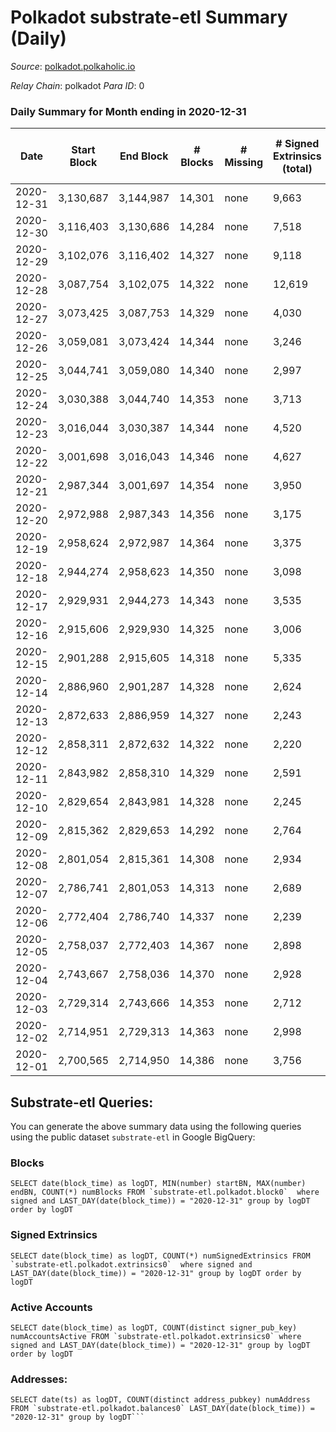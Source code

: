 # Polkadot substrate-etl Summary (Daily)

_Source_: [polkadot.polkaholic.io](https://polkadot.polkaholic.io)

*Relay Chain*: polkadot
*Para ID*: 0



### Daily Summary for Month ending in 2020-12-31


| Date | Start Block | End Block | # Blocks | # Missing | # Signed Extrinsics (total) | # Active Accounts | # Addresses with Balances | # Events | # Transfers | # XCM Transfers In | # XCM Transfers Out |
| ---- | ----------- | --------- | -------- | --------- | --------------------------- | ----------------- | ------------------------- | -------- | ----------- | ------------------ | ------------------- |
| 2020-12-31 | 3,130,687 | 3,144,987 | 14,301 | none | 9,663 | 3,043 | 63,247 | 73,885 | 10,251 ($822,512,583) |   |   |
| 2020-12-30 | 3,116,403 | 3,130,686 | 14,284 | none | 7,518 | 2,976 |  | 64,136 | 7,554 ($637,734,122) |   |   |
| 2020-12-29 | 3,102,076 | 3,116,402 | 14,327 | none | 9,118 | 3,496 |  | 73,401 | 9,075 ($820,751,910) |   |   |
| 2020-12-28 | 3,087,754 | 3,102,075 | 14,322 | none | 12,619 | 7,839 |  | 94,866 | 11,620 ($2,707,667,871) |   |   |
| 2020-12-27 | 3,073,425 | 3,087,753 | 14,329 | none | 4,030 | 1,462 |  | 42,131 | 3,331 ($214,694,106) |   |   |
| 2020-12-26 | 3,059,081 | 3,073,424 | 14,344 | none | 3,246 | 1,236 |  | 36,715 | 2,635 ($105,032,525) |   |   |
| 2020-12-25 | 3,044,741 | 3,059,080 | 14,340 | none | 2,997 | 1,060 |  | 35,755 | 2,372 ($124,507,448) |   |   |
| 2020-12-24 | 3,030,388 | 3,044,740 | 14,353 | none | 3,713 | 1,334 |  | 39,705 | 3,076 ($255,834,647) |   |   |
| 2020-12-23 | 3,016,044 | 3,030,387 | 14,344 | none | 4,520 | 1,717 |  | 44,375 | 3,745 ($264,081,516) |   |   |
| 2020-12-22 | 3,001,698 | 3,016,043 | 14,346 | none | 4,627 | 1,608 |  | 45,240 | 3,722 ($357,638,845) |   |   |
| 2020-12-21 | 2,987,344 | 3,001,697 | 14,354 | none | 3,950 | 1,579 |  | 44,741 | 3,312 ($378,025,215) |   |   |
| 2020-12-20 | 2,972,988 | 2,987,343 | 14,356 | none | 3,175 | 1,238 |  | 37,342 | 2,530 ($92,228,723) |   |   |
| 2020-12-19 | 2,958,624 | 2,972,987 | 14,364 | none | 3,375 | 1,353 |  | 37,478 | 2,545 ($191,231,565) |   |   |
| 2020-12-18 | 2,944,274 | 2,958,623 | 14,350 | none | 3,098 | 1,397 |  | 35,777 | 2,503 ($165,790,436) |   |   |
| 2020-12-17 | 2,929,931 | 2,944,273 | 14,343 | none | 3,535 | 1,449 |  | 40,479 | 2,995 ($205,313,200) |   |   |
| 2020-12-16 | 2,915,606 | 2,929,930 | 14,325 | none | 3,006 | 1,288 |  | 36,383 | 2,217 ($313,993,757) |   |   |
| 2020-12-15 | 2,901,288 | 2,915,605 | 14,318 | none | 5,335 | 1,365 |  | 50,379 | 2,276 ($354,520,073) |   |   |
| 2020-12-14 | 2,886,960 | 2,901,287 | 14,328 | none | 2,624 | 1,152 |  | 34,274 | 1,803 ($126,718,324) |   |   |
| 2020-12-13 | 2,872,633 | 2,886,959 | 14,327 | none | 2,243 | 963 |  | 32,250 | 1,586 ($81,738,069) |   |   |
| 2020-12-12 | 2,858,311 | 2,872,632 | 14,322 | none | 2,220 | 1,028 |  | 32,139 | 1,690 ($54,197,564) |   |   |
| 2020-12-11 | 2,843,982 | 2,858,310 | 14,329 | none | 2,591 | 1,145 |  | 34,545 | 1,879 ($353,372,192) |   |   |
| 2020-12-10 | 2,829,654 | 2,843,981 | 14,328 | none | 2,245 | 945 |  | 32,374 | 1,660 ($49,416,868) |   |   |
| 2020-12-09 | 2,815,362 | 2,829,653 | 14,292 | none | 2,764 | 1,126 |  | 35,378 | 2,007 ($146,101,657) |   |   |
| 2020-12-08 | 2,801,054 | 2,815,361 | 14,308 | none | 2,934 | 1,247 |  | 35,908 | 2,343 ($109,928,747) |   |   |
| 2020-12-07 | 2,786,741 | 2,801,053 | 14,313 | none | 2,689 | 1,224 |  | 39,601 | 1,925 ($166,603,677) |   |   |
| 2020-12-06 | 2,772,404 | 2,786,740 | 14,337 | none | 2,239 | 985 |  | 32,609 | 1,706 ($89,131,444) |   |   |
| 2020-12-05 | 2,758,037 | 2,772,403 | 14,367 | none | 2,898 | 1,135 |  | 35,815 | 2,281 ($138,617,877) |   |   |
| 2020-12-04 | 2,743,667 | 2,758,036 | 14,370 | none | 2,928 | 1,234 |  | 36,996 | 2,216 ($155,096,010) |   |   |
| 2020-12-03 | 2,729,314 | 2,743,666 | 14,353 | none | 2,712 | 1,210 |  | 35,027 | 2,104 ($93,242,493) |   |   |
| 2020-12-02 | 2,714,951 | 2,729,313 | 14,363 | none | 2,998 | 1,348 |  | 37,177 | 2,318 ($211,362,679) |   |   |
| 2020-12-01 | 2,700,565 | 2,714,950 | 14,386 | none | 3,756 | 1,462 |  | 40,970 | 2,942 ($232,151,466) |   |   |

## Substrate-etl Queries:
You can generate the above summary data using the following queries using the public dataset `substrate-etl` in Google BigQuery:


### Blocks
```
SELECT date(block_time) as logDT, MIN(number) startBN, MAX(number) endBN, COUNT(*) numBlocks FROM `substrate-etl.polkadot.block0`  where signed and LAST_DAY(date(block_time)) = "2020-12-31" group by logDT order by logDT
```


### Signed Extrinsics
```
SELECT date(block_time) as logDT, COUNT(*) numSignedExtrinsics FROM `substrate-etl.polkadot.extrinsics0`  where signed and LAST_DAY(date(block_time)) = "2020-12-31" group by logDT order by logDT
```


### Active Accounts
```
SELECT date(block_time) as logDT, COUNT(distinct signer_pub_key) numAccountsActive FROM `substrate-etl.polkadot.extrinsics0` where signed and LAST_DAY(date(block_time)) = "2020-12-31" group by logDT order by logDT
```


### Addresses:
```
SELECT date(ts) as logDT, COUNT(distinct address_pubkey) numAddress FROM `substrate-etl.polkadot.balances0` LAST_DAY(date(block_time)) = "2020-12-31" group by logDT```

